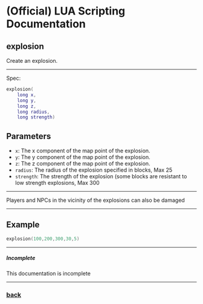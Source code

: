 
# (Official) LUA Scripting Documentation

## explosion

Create an explosion.

___

Spec:

```lua
explosion(
	long x,
	long y,
	long z,
	long radius,
	long strength)
```

## Parameters

- `x`: The x component of the map point of the explosion.
- `y`: The y component of the map point of the explosion.
- `z`: The z component of the map point of the explosion.
- `radius`: The radius of the explosion specified in blocks, Max 25
- `strength`: The strength of the explosion (some blocks are resistant to low strength explosions, Max 300

___

Players and NPCs in the vicinity of the explosions can also be damaged

___

## Example

```lua
explosion(100,200,300,30,5)
```

___

##### Incomplete

This documentation is incomplete

___

### [back](../other)
